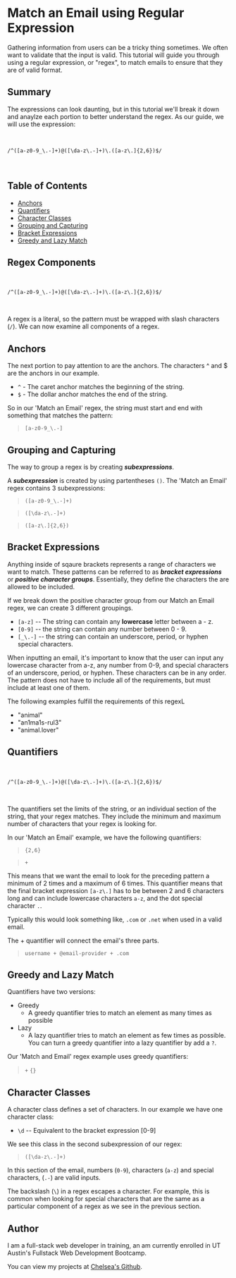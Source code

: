 #  Match an Email using Regular Expression

Gathering information from users can be a tricky thing sometimes. We often want to validate that the input is valid. This tutorial will guide you through using a regular expression, or "regex", to match emails to ensure that they are of valid format. 

## Summary

The expressions can look daunting, but in this tutorial  we'll break it down and anaylze each portion to better understand the regex. As our guide, we will use the expression: 

<br>

    /^([a-z0-9_\.-]+)@([\da-z\.-]+)\.([a-z\.]{2,6})$/  
<br>

## Table of Contents

- [Anchors](#anchors)
- [Quantifiers](#quantifiers)
- [Character Classes](#character-classes)
- [Grouping and Capturing](#grouping-and-capturing)
- [Bracket Expressions](#bracket-expressions)
- [Greedy and Lazy Match](#greedy-and-lazy-match)

## Regex Components

<br>

    /^([a-z0-9_\.-]+)@([\da-z\.-]+)\.([a-z\.]{2,6})$/  

<br>

A regex is a literal, so the pattern must be wrapped with slash characters (`/`). We can now examine all components of a regex.

## Anchors

The next portion to pay attention to are the anchors. The characters ^ and $ are the anchors in our example.

- `^` -  The caret anchor matches the beginning of the string.
- `$` - The dollar anchor matches the end of the string.

So in our 'Match an Email' regex, the string must start and end with something that matches the pattern: 

> `[a-z0-9_\.-]` 

## Grouping and Capturing

The way to group a regex is by creating ***subexpressions***. 

A ***subexpression*** is created by using partentheses `()`. The 'Match an Email' regex contains 3 subexpressions:

> `([a-z0-9_\.-]+)`

> `([\da-z\.-]+)`

> `([a-z\.]{2,6})`


## Bracket Expressions
Anything inside of sqaure brackets represents a range of characters we want to match. These patterns can be referred to as ***bracket expressions*** or ***positive character groups***. Essentially, they define the characters the are allowed to be included. 

If we break down the positive character group from our Match an Email regex, we can create 3 different groupings.

- `[a-z]` -- The string can contain any **lowercase** letter between a - z. 
- `[0-9]` -- the string can contain any number between 0 - 9.
- `[_\.-]` -- the string can contain an underscore, period, or hyphen special characters.

When inputting an email, it's important to know that the user can input any lowercase character from a-z, any number from 0-9, and special characters of an underscore, period, or hyphen. These characters can be in any order. The pattern does not have to include all of the requirements, but must include at least one of them. 

The following examples fulfill the requirements of this regexL

- "animal"
- "an1ma1s-rul3"
- "animal.lover"

## Quantifiers

<br>

    /^([a-z0-9_\.-]+)@([\da-z\.-]+)\.([a-z\.]{2,6})$/

<br>

The quantifiers set the limits of the string, or an individual section of the string, that your regex matches. They include the minimum and maximum number of characters that your regex is looking for. 

In our 'Match an Email' example, we have the following quantifiers:

> `{2,6}`

> `+`

This means that we want the email to look for the preceding pattern a minimum of 2 times and a maximum of 6 times. This quantifier means that the final bracket expression `[a-z\.]` has to be between 2 and 6 characters long and can include lowercase characters `a-z`, and the dot special character `.`. 

Typically this would look something like, `.com` or `.net` when used in a valid email. 

The + quantifier will connect the email's three parts. 

> `username + @email-provider + .com`

## Greedy and Lazy Match

Quantifiers have two versions:
- Greedy
    - A greedy quantifier tries to match an element as many times as possible
- Lazy
    - A lazy quantifier tries to match an element as few times as possible. You can turn a greedy quantifier into a lazy quantifier by add a `?`.

Our 'Match and Email' regex example uses greedy quantifiers: 
> `+`
> `{}` 

## Character Classes

A character class defines a set of characters. In our example we have one character class:

- `\d` -- Equivalent to the bracket expression [0-9]

We see this class in the second subexpression of our regex: 

> `([\da-z\.-]+)`

In this section of the email, numbers (`0-9`), characters (`a-z`) and special characters, (`.-`) are valid inputs.

The backslash (`\`) in a regex escapes a character. For example, this is common when looking for special characters that are the same as a particular component of a regex as we see in the previous section. 

## Author

I am a full-stack web developer in training, an am currently enrolled in UT Austin's Fullstack Web Development Bootcamp. 

You can view my projects at [Chelsea's Github](https://github.com/chelsea314?tab=repositories).